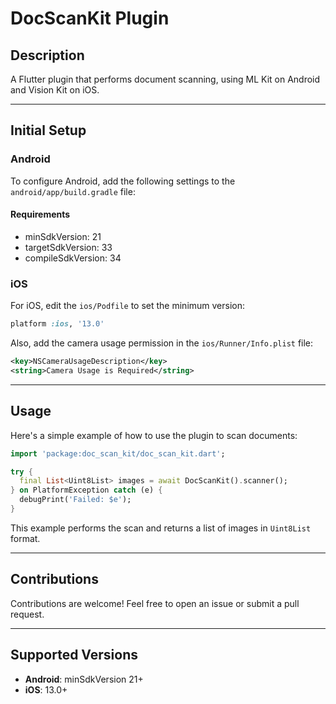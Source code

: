 
# DocScanKit Plugin

## Description

A Flutter plugin that performs document scanning, using ML Kit on Android and Vision Kit on iOS.

---

## Initial Setup

### Android

To configure Android, add the following settings to the `android/app/build.gradle` file:

#### Requirements

- minSdkVersion: 21
- targetSdkVersion: 33
- compileSdkVersion: 34

### iOS

For iOS, edit the `ios/Podfile` to set the minimum version:

```ruby
platform :ios, '13.0'
```

Also, add the camera usage permission in the `ios/Runner/Info.plist` file:

```xml
<key>NSCameraUsageDescription</key>
<string>Camera Usage is Required</string>
```

---

## Usage

Here's a simple example of how to use the plugin to scan documents:

```dart
import 'package:doc_scan_kit/doc_scan_kit.dart';

try {
  final List<Uint8List> images = await DocScanKit().scanner();
} on PlatformException catch (e) {
  debugPrint('Failed: $e');
}
```

This example performs the scan and returns a list of images in `Uint8List` format.

---

## Contributions

Contributions are welcome! Feel free to open an issue or submit a pull request.

---

## Supported Versions

- **Android**: minSdkVersion 21+
- **iOS**: 13.0+
